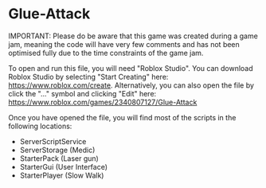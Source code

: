 # Glue-Attack

IMPORTANT: Please do be aware that this game was created during a game jam, meaning the code will have very few comments and has not been optimised fully due to the time constraints of the game jam.

To open and run this file, you will need "Roblox Studio". You can download Roblox Studio by selecting "Start Creating" here: https://www.roblox.com/create. Alternatively, you can also open the file by click the "..." symbol and clicking "Edit" here: https://www.roblox.com/games/2340807127/Glue-Attack

Once you have opened the file, you will find most of the scripts in the following locations:
- ServerScriptService
- ServerStorage (Medic)
- StarterPack (Laser gun)
- StarterGui (User Interface)
- StarterPlayer (Slow Walk)
